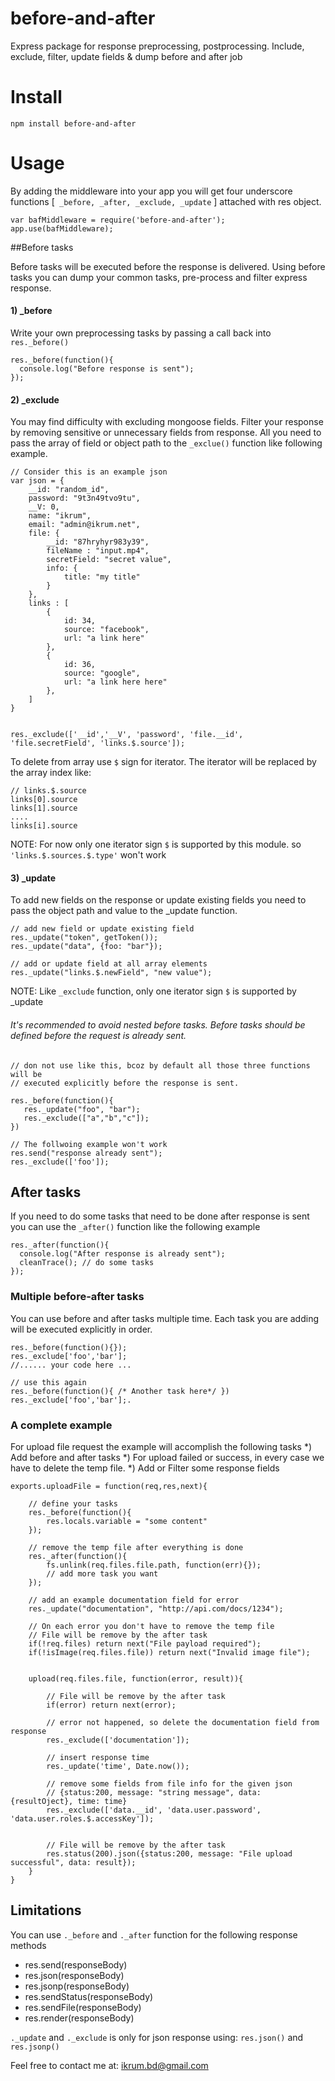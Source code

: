 # before-and-after
Express package for response preprocessing, postprocessing. Include, exclude, filter, update fields & dump before and after job

# Install
```npm install before-and-after```

# Usage

By adding the middleware into your app you will get four underscore functions [` _before, _after, _exclude, _update` ] attached with res object.
```
var bafMiddleware = require('before-and-after');
app.use(bafMiddleware);
```

##Before tasks

Before tasks will be executed before the response is delivered. Using before tasks you can dump your common tasks, pre-process and filter express response. 

#### 1) _before

Write your own preprocessing tasks by passing a call back into `res._before()`
```
res._before(function(){
  console.log("Before response is sent");
});
```
#### 2) _exclude

You may find difficulty with excluding mongoose fields. Filter your response by removing sensitive or unnecessary fields from response. All you need to pass the array of field or object path to the `_exclue()` function like following example.
```
// Consider this is an example json
var json = {
	__id: "random_id",
	password: "9t3n49tvo9tu",
	__V: 0,
	name: "ikrum",
	email: "admin@ikrum.net",
	file: {
		__id: "87hryhyr983y39",
		fileName : "input.mp4",
		secretField: "secret value",
		info: {
			title: "my title"
		}
	},
	links : [
		{
			id: 34,
			source: "facebook",
			url: "a link here"
		},
		{
			id: 36,
			source: "google",
			url: "a link here here"
		},
	]
}


res._exclude(['__id','__V', 'password', 'file.__id', 'file.secretField', 'links.$.source']);
```
To delete from array use `$` sign for iterator. The iterator will be replaced by the array index like:
```
// links.$.source
links[0].source
links[1].source
....
links[i].source
```
NOTE: For now only one iterator sign `$` is supported by this module. so ``'links.$.sources.$.type'`` won't work

#### 3) _update
To add new fields on the response or update existing fields you need to pass the object path and value to the _update function.

```
// add new field or update existing field
res._update("token", getToken());
res._update("data", {foo: "bar"});

// add or update field at all array elements
res._update("links.$.newField", "new value");
```
NOTE: Like `_exclude` function, only one iterator sign `$` is supported by _update

###### It's recommended to avoid nested before tasks. Before tasks should be defined before the request is already sent.

```
// don not use like this, bcoz by default all those three functions will be 
// executed explicitly before the response is sent.

res._before(function(){
   res._update("foo", "bar");
   res._exclude(["a","b","c"]);
})

// The follwoing example won't work
res.send("response already sent");
res._exclude(['foo']);
```

## After tasks
If you need to do some tasks that need to be done after response is sent you can use the `_after()` function like the following example

```
res._after(function(){
  console.log("After response is already sent");
  cleanTrace(); // do some tasks
});
```

### Multiple before-after tasks

You can use before and after tasks multiple time. Each task you are adding will be executed explicitly in order.
```
res._before(function(){}); 
res._exclude['foo','bar'];
//...... your code here ...

// use this again
res._before(function(){ /* Another task here*/ })
res._exclude['foo','bar'];.
```

### A complete example

For upload file request the example will accomplish the following tasks
*) Add before and after tasks
*) For upload failed or success, in every case we have to delete the temp file.
*) Add or Filter some response fields

```
exports.uploadFile = function(req,res,next){

    // define your tasks
    res._before(function(){
		res.locals.variable = "some content"
    });
    
    // remove the temp file after everything is done
    res._after(function(){
        fs.unlink(req.files.file.path, function(err){});
        // add more task you want
    });

    // add an example documentation field for error
    res._update("documentation", "http://api.com/docs/1234");

    // On each error you don't have to remove the temp file
    // File will be remove by the after task
    if(!req.files) return next("File payload required"); 
    if(!isImage(req.files.file)) return next("Invalid image file");
    
    
    upload(req.files.file, function(error, result)){
    
    	// File will be remove by the after task
        if(error) return next(error);

        // error not happened, so delete the documentation field from response
        res._exclude(['documentation']);

        // insert response time
        res._update('time', Date.now());

        // remove some fields from file info for the given json
        // {status:200, message: "string message", data: {resultOject}, time: time}
        res._exclude(['data.__id', 'data.user.password', 'data.user.roles.$.accessKey']);


        // File will be remove by the after task
        res.status(200).json({status:200, message: "File upload successful", data: result});
    }
}
```

## Limitations

You can use `._before` and `._after` function for the following response methods

* res.send(responseBody)
* res.json(responseBody)
* res.jsonp(responseBody)
* res.sendStatus(responseBody)
* res.sendFile(responseBody)
* res.render(responseBody)

`._update` and `._exclude` is only for json response using: `res.json()` and `res.jsonp()`


Feel free to contact me at: ikrum.bd@gmail.com
